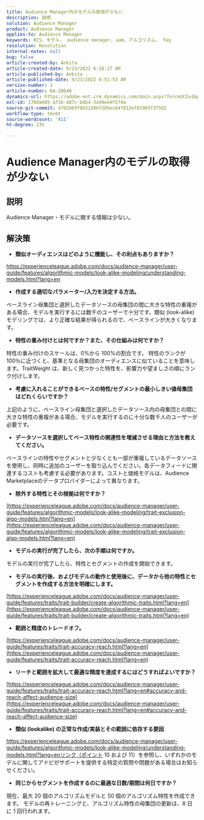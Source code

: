 ```yaml
---
title: Audience Manager内のモデルの取得が少ない
description: 説明
solution: Audience Manager
product: Audience Manager
applies-to: Audience Manager
keywords: KCS，モデル， audience manager, aam，アルゴリズム， faq
resolution: Resolution
internal-notes: null
bug: false
article-created-by: Ankita .
article-created-date: 9/23/2022 6:18:17 AM
article-published-by: Ankita .
article-published-date: 9/23/2022 6:51:53 AM
version-number: 1
article-number: KA-20640
dynamics-url: https://adobe-ent.crm.dynamics.com/main.aspx?forceUCI=1&pagetype=entityrecord&etn=knowledgearticle&id=e634477b-073b-ed11-9db1-0022480868ff
exl-id: 170da605-af1b-487c-b8b4-3a99ee9f574a
source-git-commit: 4702b69f883128bf305ec64f012ef01903f3f582
workflow-type: tm+mt
source-wordcount: '411'
ht-degree: 23%

---
```


# Audience Manager内のモデルの取得が少ない

## 説明

Audience Manager・モデルに関する情報は少ない。

## 解決策


- <b>類似オーディエンスはどのように機能し、その利点もありますか？</b>


https://experienceleague.adobe.com/docs/audience-manager/user-guide/features/algorithmic-models/look-alike-modeling/understanding-models.html?lang=en

- <b>作成する適切なパラメーター/入力を決定する方法。</b>


ベースライン母集団と選択したデータソースの母集団の間に大きな特性の重複がある場合、モデルを実行するには数千のユーザーで十分です。類似 (look-alike) モデリングでは、より正確な結果が得られるので、ベースラインが大きくなります。

- <b>特性の重み付けとは何ですか？また、その仕組みは何ですか？</b>


特性の重み付けのスケールは、0%から 100%の割合です。 特性のランクが 100％に近づくと、基準となる母集団のオーディエンスに似ていることを意味します。TraitWeight は、新しく見つかった特性を、影響力や望ましさの順にランク付けします。

- <b>考慮に入れることができるベースの特性/セグメントの最小しきい値母集団はどれくらいですか？</b>


上記のように、ベースライン母集団と選択したデータソース内の母集団との間に大きな特性の重複がある場合、モデルを実行するのに十分な数千人のユーザーが必要です。

- <b>データソースを選択してベース特性の関連性を増減させる理由と方法を教えてください。</b>


ベースラインの特性やセグメントと少なくとも一部が重複しているデータソースを使用し、同時に追加のユーザーを取り込んでください。各データフィードに関連するコストも考慮する必要があります。コストと価格モデルは、Audience Marketplaceのデータプロバイダーによって異なります。

- <b>除外する特性とその根拠は何ですか？</b>


[https://experienceleague.adobe.com/docs/audience-manager/user-guide/features/algorithmic-models/look-alike-modeling/trait-exclusion-algo-models.html?lang=en](https://experienceleague.adobe.com/docs/audience-manager/user-guide/features/algorithmic-models/look-alike-modeling/trait-exclusion-algo-models.html?lang=en)

- <b>モデルの実行が完了したら、次の手順は何ですか。</b>


モデルの実行が完了したら、特性とセグメントの作成を開始できます。

- <b>モデルの実行後、およびモデルの動作と使用後に、データから他の特性とセグメントを作成する方法を明確にします。</b>


[https://experienceleague.adobe.com/docs/audience-manager/user-guide/features/traits/trait-builder/create-algorithmic-traits.html?lang=en](https://experienceleague.adobe.com/docs/audience-manager/user-guide/features/traits/trait-builder/create-algorithmic-traits.html?lang=en)

- <b>範囲と精度のトレードオフ。</b>


[https://experienceleague.adobe.com/docs/audience-manager/user-guide/features/traits/trait-accuracy-reach.html?lang=en](https://experienceleague.adobe.com/docs/audience-manager/user-guide/features/traits/trait-accuracy-reach.html?lang=en)

- <b>リーチと範囲を拡大して最適な精度を達成するにはどうすればよいですか？</b>


[https://experienceleague.adobe.com/docs/audience-manager/user-guide/features/traits/trait-accuracy-reach.html?lang=en#accuracy-and-reach-affect-audience-size](https://experienceleague.adobe.com/docs/audience-manager/user-guide/features/traits/trait-accuracy-reach.html?lang=en#accuracy-and-reach-affect-audience-size)

- <b>類似 (lookalike) の正常な作成/実装とその範囲に依存する要因</b>


https://experienceleague.adobe.com/docs/audience-manager/user-guide/features/algorithmic-models/look-alike-modeling/understanding-models.html?lang=enリンク（ポイント 10 および 11）を参照し、いずれかのモデルに関してアドビがサポートを提供する特定の質問や問題がある場合はお知らせください。

- <b>同じからセグメントを作成するのに最適な日数/期間は何日ですか？</b>


現在、最大 20 個のアルゴリズムモデルと 50 個のアルゴリズム特性を作成できます。 モデルの再トレーニングと、アルゴリズム特性の母集団の更新は、8 日に 1 回行われます。
